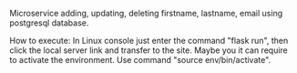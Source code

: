 Microservice adding, updating, deleting firstname, lastname, email using postgresql database.

How to execute:
In Linux console just enter the command "flask run", then click the local server link and transfer to the site.
Maybe you it can require to activate the environment. Use command "source env/bin/activate".

